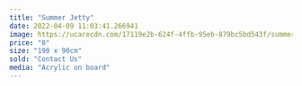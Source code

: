 ```yaml
---
title: "Summer Jetty"
date: 2022-04-09 11:03:41.266941
image: https://ucarecdn.com/17119e2b-624f-4ffb-95eb-879bc5bd543f/summer-jetty.jpg
price: "0"
size: "190 x 90cm"
sold: "Contact Us"
media: "Acrylic on board"
---
```


